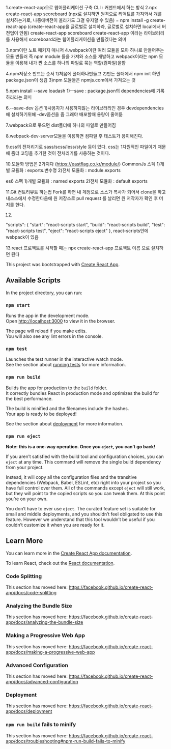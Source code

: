 1.create-react-app으로 웹어플리케이션 구축 CLI : 커맨드에서 하는 방식
2.npx create-react-app scoreboard (npx로 설치하면 원격으로 리액트를 가져와서 걔를 설치하는거로, 나중에버전이 올라가도 그걸 유지할 수 있음)
= npm install -g create-react-app (create-react-app을 글로벌로 설치하라, 글로벌로 설치하면 local에서 버전업이 안됨)
  create-react-app scoreboard
create-react-app 이라는 라이브러리를 사용해서 scoreboard라는 웹어플리케이션을 만들겠다는 의미

3.npm이란 
노트 패키지 매니저
4.webpack이란
여러 모듈을 모아 하나로 만들어주는 모듈 번들러
즉 npm module 들을 가져와 소스를 개발하고 webpack이라는 npm 모듈을 이용해 내가 짠 소스를 하나의 파일로 묶는 역할(컴파일)을함


4.npm저장소 만드는 순서
1)처음에 폴더하나만들고
2)만든 폴더에서 npm init 하면 package.json이 생김
3)npm 모듈들은 npmjs.com에서 가져오는 것


5.npm install --save loadash
1)--save : package.json의 dependencies에 기록하라라는 의미

6.--save-dev 옵션
1)사용자가 사용하지않는 라이브러리인 경우 devdependencies에 설치하기위해 -dev옵션을 줌
그래야 배포할때 용량이 줄어듦

7.webpack으로 묶으면 dist폴더에 하나의 파일로 만들어짐 

8.webpack-dev-server모듈을 이용하면 컴파일 후 테스트가 용이해진다.

9.css의 전처리기로 sass/scss/less/style 등이 있다. css는 1차원적인 파일이기 때문에 좀더 코딩을 추가한 것이 전처리기를 사용하는 것이다.

10.모듈화 방법은 2가지다 (https://eastflag.co.kr/module/)
CommonJs 스펙
1)개별 모듈화 : exports.변수명
2)전체 모듈화 : module.exports

es6 스펙
1)개별 모듈화 : named exports
2)전체 모듈화 : default exports


11.Git 컨트리뷰트 하는법
Fork를 하면 내 계정으로 소스가 복사가 되어서 clone을 하고
내소스에서 수정한다음에 원 저장소로 pull request 를 날리면 원 저작자가 확인 후 머지를 한다.

12.
  "scripts": {
    "start": "react-scripts start",
    "build": "react-scripts build",
    "test": "react-scripts test",
    "eject": "react-scripts eject"
  },
react-scripts안에 webpack이 있음

13.react 프로젝트를 시작할 때는 
npx create-react-app 프로젝트 이름 으로 설치하면 된다


This project was bootstrapped with [Create React App](https://github.com/facebook/create-react-app).

## Available Scripts

In the project directory, you can run:

### `npm start`

Runs the app in the development mode.<br>
Open [http://localhost:3000](http://localhost:3000) to view it in the browser.

The page will reload if you make edits.<br>
You will also see any lint errors in the console.

### `npm test`

Launches the test runner in the interactive watch mode.<br>
See the section about [running tests](https://facebook.github.io/create-react-app/docs/running-tests) for more information.

### `npm run build`

Builds the app for production to the `build` folder.<br>
It correctly bundles React in production mode and optimizes the build for the best performance.

The build is minified and the filenames include the hashes.<br>
Your app is ready to be deployed!

See the section about [deployment](https://facebook.github.io/create-react-app/docs/deployment) for more information.

### `npm run eject`

**Note: this is a one-way operation. Once you `eject`, you can’t go back!**

If you aren’t satisfied with the build tool and configuration choices, you can `eject` at any time. This command will remove the single build dependency from your project.

Instead, it will copy all the configuration files and the transitive dependencies (Webpack, Babel, ESLint, etc) right into your project so you have full control over them. All of the commands except `eject` will still work, but they will point to the copied scripts so you can tweak them. At this point you’re on your own.

You don’t have to ever use `eject`. The curated feature set is suitable for small and middle deployments, and you shouldn’t feel obligated to use this feature. However we understand that this tool wouldn’t be useful if you couldn’t customize it when you are ready for it.

## Learn More

You can learn more in the [Create React App documentation](https://facebook.github.io/create-react-app/docs/getting-started).

To learn React, check out the [React documentation](https://reactjs.org/).

### Code Splitting

This section has moved here: https://facebook.github.io/create-react-app/docs/code-splitting

### Analyzing the Bundle Size

This section has moved here: https://facebook.github.io/create-react-app/docs/analyzing-the-bundle-size

### Making a Progressive Web App

This section has moved here: https://facebook.github.io/create-react-app/docs/making-a-progressive-web-app

### Advanced Configuration

This section has moved here: https://facebook.github.io/create-react-app/docs/advanced-configuration

### Deployment

This section has moved here: https://facebook.github.io/create-react-app/docs/deployment

### `npm run build` fails to minify

This section has moved here: https://facebook.github.io/create-react-app/docs/troubleshooting#npm-run-build-fails-to-minify
